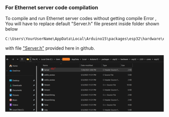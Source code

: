 ### For Ethernet server code compilation 

To compile and run Ethernet server codes without getting compile Error , 
You will have to replace default "Server.h" file present inside folder shown below 
```
C:\Users\YourUserName\AppData\Local\Arduino15\packages\esp32\hardware\esp32\2.0.9\cores\esp32
```
with file ["Server.h"](https://github.com/sbcshop/ESPi_Software/blob/main/examples/Server.h) provided here in github. 

<img src="https://github.com/sbcshop/ESPi_Software/blob/main/images/server_file_location.png">
